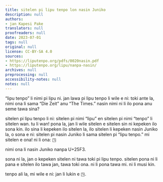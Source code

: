 ```yaml
---
title: sitelen pi lipu tenpo lon nasin Juniko
description: null
authors:
- jan Kapesi Pake
translators: null
proofreaders: null
date: 2023-07-01
tags: null
original: null
license: CC-BY-SA 4.0
sources:
- https://liputenpo.org/pdfs/0020nasin.pdf
- https://liputenpo.org/lipu/nanpa-nasin/
archives: null
preprocessing: null
accessibility-notes: null
notes: null
---
```


“lipu tenpo” li nimi pi lipu ni. jan lawa pi lipu tenpo li wile e ni: toki ante la, nimi ona li sama “Die Zeit” anu “The Times.” nasin nimi ni li ilo pona anu seme tawa sina?

sitelen pi lipu tenpo li ni: sitelen pi nimi “lipu” en sitelen pi nimi “tenpo” li sitelen wan. tu li wan! pona la, jan li wile sitelen e sitelen sin ni kepeken ilo sona kin. ilo sina li kepeken ilo sitelen la, ilo sitelen li kepeken nasin Juniko la, o sona e ni: sitelen pi nasin Juniko li sama sitelen pi “lipu tenpo.” mi sitelen e ona! ni li ona: ◳

nimi ona li nasin Juniko nanpa U+25F3.

sona ni la, jan o kepeken sitelen ni tawa toki pi lipu tenpo. sitelen pona ni li pana e sitelen ilo tawa jan, tawa toki ona. ni li pona tawa mi. ni li musi kin.

tenpo ali la, mi wile e ni: jan li lukin e ◳.